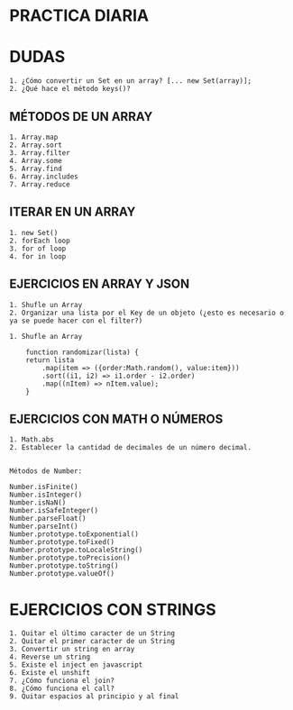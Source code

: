 # PRACTICA DIARIA

# DUDAS
    1. ¿Cómo convertir un Set en un array? [... new Set(array)];
    2. ¿Qué hace el método keys()?

## MÉTODOS DE UN ARRAY
    
    1. Array.map
    2. Array.sort
    3. Array.filter
    4. Array.some
    5. Array.find
    6. Array.includes
    7. Array.reduce
    

## ITERAR EN UN ARRAY
    1. new Set()    
    2. forEach loop
    3. for of loop
    4. for in loop
    

## EJERCICIOS EN ARRAY Y JSON 

    1. Shufle un Array
    2. Organizar una lista por el Key de un objeto (¿esto es necesario o ya se puede hacer con el filter?)

    1. Shufle an Array

        function randomizar(lista) {
        return lista
            .map(item => ({order:Math.random(), value:item}))
            .sort((i1, i2) => i1.order - i2.order)
            .map((nItem) => nItem.value);
        }

## EJERCICIOS CON MATH O NÚMEROS

    1. Math.abs
    2. Establecer la cantidad de decimales de un número decimal.


    Métodos de Number:
    
    Number.isFinite()
    Number.isInteger()
    Number.isNaN()
    Number.isSafeInteger()
    Number.parseFloat()
    Number.parseInt()
    Number.prototype.toExponential()
    Number.prototype.toFixed()
    Number.prototype.toLocaleString()
    Number.prototype.toPrecision()
    Number.prototype.toString()
    Number.prototype.valueOf()

# EJERCICIOS CON STRINGS

    1. Quitar el último caracter de un String
    2. Quitar el primer caracter de un String
    3. Convertir un string en array
    4. Reverse un string
    5. Existe el inject en javascript
    6. Existe el unshift
    7. ¿Cómo funciona el join?
    8. ¿Cómo funciona el call?
    9. Quitar espacios al principio y al final
